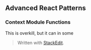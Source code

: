 ## Advanced React Patterns

### Context Module Functions

This is overkill, but it can in some 

> Written with [StackEdit](https://stackedit.io/).
<!--stackedit_data:
eyJoaXN0b3J5IjpbODMxNTkzOTcyLDY0MjQ0MTg2MSwtNDIxMz
IwNjJdfQ==
-->